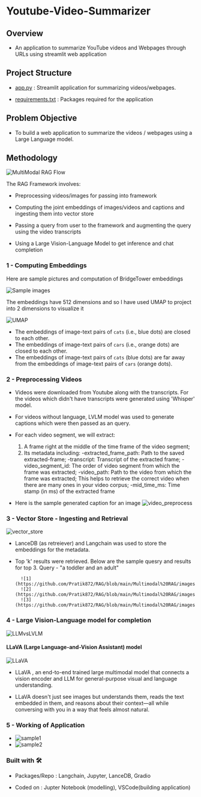 # Youtube-Video-Summarizer


## Overview
- An application to summarize YouTube videos and Webpages through URLs using streamlit web application

## Project Structure
- [app.py](https://github.com/Pratik872/Youtube-Video-Summarizer/blob/main/app.py) : Streamlit application for summarizing videos/webpages.

- [requirements.txt](https://github.com/Pratik872/Youtube-Video-Summarizer/blob/main/requirements.txt) : Packages required for the application

## Problem Objective
- To build a web application to summarize the videos / webpages using a Large Language model.

## Methodology

![MultiModal RAG Flow](https://github.com/Pratik872/RAG/blob/main/Multimodal%20RAG/images/Multimodal_RAG_Flow.png)

The RAG Framework involves:
- Preprocessing videos/images for passing into framework

- Computing the joint embeddings of images/videos and captions and ingesting them into vector store

- Passing a query from user to the framework and augmenting the query using the video transcripts

- Using a Large Vision-Language Model to get inference and chat completion

### 1 - Computing Embeddings

Here are sample pictures and computation of BridgeTower embeddings

![Sample images](https://github.com/Pratik872/RAG/blob/main/Multimodal%20RAG/images/sample_images_embeds.png)

The embeddings have 512 dimensions and so I have used UMAP to project into 2 dimensions to visualize it

![UMAP](https://github.com/Pratik872/RAG/blob/main/Multimodal%20RAG/images/embeds_UMAP.png)

- The embeddings of image-text pairs of `cats` (i.e., blue dots) are
closed to each other.
- The embeddings of image-text pairs of `cars` (i.e., orange dots) are
closed to each other.
- The embeddings of image-text pairs of `cats` (blue dots) are far away
from the embeddings of image-text pairs of `cars` (orange dots).


### 2 - Preprocessing Videos

- Videos were downloaded from Youtube along with the transcripts. For the videos which didn't have transcripts were generated using 'Whisper' model.

- For videos without language, LVLM model was used to generate captions which were then passed as an query.

- For each video segment, we will extract:
    1. A frame right at the middle of the time frame of the video segment;
    2. Its metadata including:
        -extracted_frame_path: Path to the saved extracted-frame;
        -transcript: Transcript of the extracted frame;
        -video_segment_id: The order of video segment from which the frame was extracted;
        -video_path: Path to the video from which the frame was extracted; This helps to retrieve the correct video when there are many ones in your video corpus;
        -mid_time_ms: Time stamp (in ms) of the extracted frame

- Here is the sample generated caption for an image
 ![video_preprocess](https://github.com/Pratik872/RAG/blob/main/Multimodal%20RAG/images/video_preprocess.png)


### 3 - Vector Store - Ingesting and Retrieval
![vector_store](https://github.com/Pratik872/RAG/blob/main/Multimodal%20RAG/images/vector_stores.png)

- LanceDB (as retreiever) and Langchain was used to store the embeddings for the metadata.

- Top 'k' results were retrieved. Below are the sample quesry and results for top 3.
        Query - "a toddler and an adult"

        ![1](https://github.com/Pratik872/RAG/blob/main/Multimodal%20RAG/images/1.png)
        ![2](https://github.com/Pratik872/RAG/blob/main/Multimodal%20RAG/images/2.png)
        ![3](https://github.com/Pratik872/RAG/blob/main/Multimodal%20RAG/images/3.png)


### 4 - Large Vision-Language model for completion

![LLMvsLVLM](https://github.com/Pratik872/RAG/blob/main/Multimodal%20RAG/images/LLM%20vs%20LVLM.png)

#### LLaVA (Large Language-and-Vision Assistant) model
![LLaVA](https://github.com/Pratik872/RAG/blob/main/Multimodal%20RAG/images/LLaVA.png)
- LLaVA , an end-to-end trained large multimodal model that connects a vision encoder and LLM for general-purpose visual and language understanding.

- LLaVA doesn't just see images but understands them, reads the text embedded in them, and reasons about their context—all while conversing with you in a way that feels almost natural.


### 5 - Working of Application

- ![sample1](https://github.com/Pratik872/RAG/blob/main/Multimodal%20RAG/images/working1.png)
- ![sample2](https://github.com/Pratik872/RAG/blob/main/Multimodal%20RAG/images/working2.png)


### Built with 🛠️
- Packages/Repo : Langchain, Jupyter, LanceDB, Gradio

- Coded on : Jupter Notebook (modelling), VSCode(building application)

